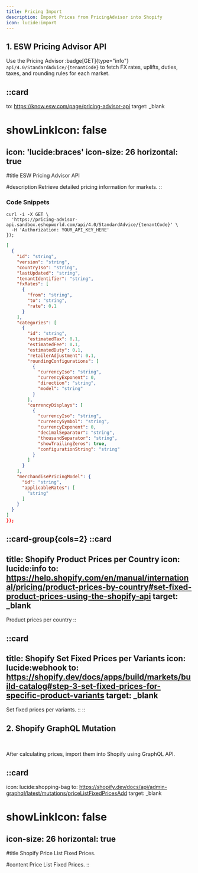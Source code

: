 ```yaml
---
title: Pricing Import
description: Import Prices from PricingAdvisor into Shopify
icon: lucide:import
---
```


## 1. ESW Pricing Advisor API

Use the Pricing Advisor :badge[GET]{type="info"} `api/4.0/StandardAdvice/{tenantCode}` to fetch FX rates, uplifts, duties, taxes, and rounding rules for each market.

::card
---
to: https://know.esw.com/page/pricing-advisor-api
target: _blank
# showLinkIcon: false
icon: 'lucide:braces'
icon-size: 26
horizontal: true
---

#title
ESW Pricing Advisor API

#description
Retrieve detailed pricing information for markets.
::

### Code Snippets

```shell [Request]
curl -i -X GET \
  'https://pricing-advisor-api.sandbox.eshopworld.com/api/4.0/StandardAdvice/{tenantCode}' \
  -H 'Authorization: YOUR_API_KEY_HERE'
});
```
```json [Response] height=150 collapse
[
  {
    "id": "string",
    "version": "string",
    "countryIso": "string",
    "lastUpdated": "string",
    "tenantIdentifier": "string",
    "fxRates": [
      {
        "from": "string",
        "to": "string",
        "rate": 0.1
      }
    ],
    "categories": [
      {
        "id": "string",
        "estimatedTax": 0.1,
        "estimatedFee": 0.1,
        "estimatedDuty": 0.1,
        "retailerAdjustment": 0.1,
        "roundingConfigurations": [
          {
            "currencyIso": "string",
            "currencyExponent": 0,
            "direction": "string",
            "model": "string"
          }
        ],
        "currencyDisplays": [
          {
            "currencyIso": "string",
            "currencySymbol": "string",
            "currencyExponent": 0,
            "decimalSeparator": "string",
            "thousandSeparator": "string",
            "showTrailingZeros": true,
            "configurationString": "string"
          }
        ]
      }
    ],
    "merchandisePricingModel": {
      "id": "string",
      "applicableRates": [
        "string"
      ]
    }
  }
]
});
```
::card-group{cols=2}
  ::card
  ---
  title: Shopify Product Prices per Country
  icon: lucide:info
  to: https://help.shopify.com/en/manual/international/pricing/product-prices-by-country#set-fixed-product-prices-using-the-shopify-api
  target: _blank
  ---
  Product prices per country
  ::

  ::card
  ---
  title: Shopify Set Fixed Prices per Variants
  icon: lucide:webhook
  to: https://shopify.dev/docs/apps/build/markets/build-catalog#step-3-set-fixed-prices-for-specific-product-variants
  target: _blank
  ---
  Set fixed prices per variants.
  ::
::


## 2. Shopify GraphQL Mutation

<br>

After calculating prices, import them into Shopify using GraphQL API.

::card
---
icon: lucide:shopping-bag
to: https://shopify.dev/docs/api/admin-graphql/latest/mutations/priceListFixedPricesAdd
target: _blank
# showLinkIcon: false
icon-size: 26
horizontal: true
---

#title
Shopify Price List Fixed Prices.

#content
Price List Fixed Prices.
::